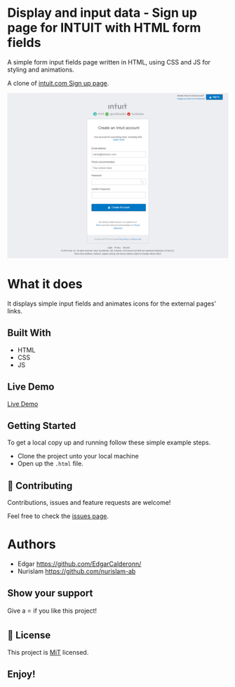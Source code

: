 # Display and input data - Sign up page for INTUIT with HTML form fields

A simple form input fields page written in HTML, using CSS and JS for styling and animations.

A clone of [intuit.com Sign up page](https://accounts.intuit.com/signup.html?offering_id=Intuit.ifs.mint&namespace_id=50000026&redirect_url=https%3A%2F%2Fmint.intuit.com%2Foverview.event%3Futm_medium%3Ddirect%26cta%3Dhero_sign_up_free_ProspectWeb%26adobe_mc%3DMCMID%253D43048447196859550582155961906395090222%257CMCAID%253D2E7C7ADB053114C8-6000010B400031AA%257CMCORGID%253D969430F0543F253D0A4C98C6%252540AdobeOrg%257CTS%253D1559923082%26ivid%3D29883358-a2cc-425e-bcd1-00c5c080dcc6).

![screenshot](https://github.com/EdgarCalderonn/displaying_and_inputting_data/blob/test/intuit.png)

# What it does

It displays simple input fields and animates icons for the external pages' links.

## Built With

- HTML
- CSS
- JS


## Live Demo

[Live Demo]()

## Getting Started

To get a local copy up and running follow these simple example steps.
- Clone the project unto your local machine
- Open up the `.html` file.

## 🤝 Contributing

Contributions, issues and feature requests are welcome!

Feel free to check the [issues page](https://github.com/EdgarCalderonn/displaying_and_inputting_data/issues).

# Authors   
* Edgar https://github.com/EdgarCalderonn/
* Nurislam https://github.com/nurislam-ab

## Show your support

Give a ⭐️ if you like this project!

## 📝 License

This project is [MiT](lic.url) licensed.

## Enjoy!
